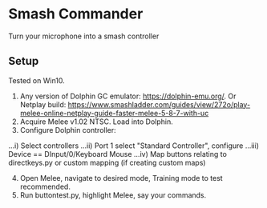 # Smash Commander
Turn your microphone into a smash controller

## Setup

Tested on Win10.

1. Any version of Dolphin GC emulator: https://dolphin-emu.org/. Or Netplay build: https://www.smashladder.com/guides/view/272o/play-melee-online-netplay-guide-faster-melee-5-8-7-with-uc
2. Acquire Melee v1.02 NTSC. Load into Dolphin.
3. Configure Dolphin controller:

...i) Select controllers
...ii) Port 1 select "Standard Controller", configure
...iii) Device == DInput/0/Keyboard Mouse
...iv) Map buttons relating to directkeys.py or custom mapping (if creating custom maps)

4. Open Melee, navigate to desired mode, Training mode to test recommended.
5. Run buttontest.py, highlight Melee, say your commands. 

